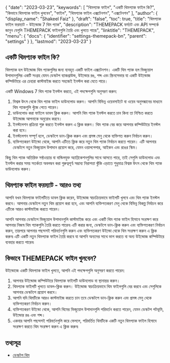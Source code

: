 {
  "date": "2023-03-23",
  "keywords": [
"থিমপ্যাক ফাইল",
"একটি থিমপ্যাক ফাইল কি?",
"কিভাবে থিমপ্যাক ফাইল খুলবেন",
"ফাইল",
"থিমপ্যাক ফাইল এক্সটেনশন",
"এক্সটেনশন"
],
  "author": {
    "display_name": "Shakeel Faiz"
},
  "draft": "false",
  "toc": true,
  "title": "থিমপ্যাক ফাইল ফরম্যাট - উইন্ডোজ 7 থিম প্যাক",
  "description": "THEMEPACK ফর্ম্যাট এবং API সম্পর্কে জানুন যেগুলি THEMEPACK ফাইলগুলি তৈরি এবং খুলতে পারে৷",
  "linktitle": "THEMEPACK",
  "menu": {
    "docs": {
      "identifier": "settings-themepack-bn",
      "parent": "settings"
}
},
  "lastmod": "2023-03-23"
}

## একটি থিমপ্যাক ফাইল কি?

থিমপ্যাক হল উইন্ডোজ থিম প্যাকগুলির জন্য ব্যবহৃত একটি ফাইল এক্সটেনশন। একটি থিম প্যাক হল ভিজ্যুয়াল উপাদানগুলির একটি সংগ্রহ যেমন ডেস্কটপ ব্যাকগ্রাউন্ড, উইন্ডোর রঙ, শব্দ এবং স্ক্রিনসেভার যা একটি উইন্ডোজ কম্পিউটারে এর চেহারা কাস্টমাইজ করতে সহজেই ইনস্টল করা যেতে পারে।

একটি Windows 7 থিম প্যাক ইনস্টল করতে, এই পদক্ষেপগুলি অনুসরণ করুন:

1. বিশ্বস্ত উৎস থেকে থিম প্যাক ফাইল ডাউনলোড করুন। আপনি বিভিন্ন ওয়েবসাইটে বা ওয়েব অনুসন্ধানের মাধ্যমে থিম প্যাকগুলি খুঁজে পেতে পারেন।
2. ডাউনলোড করা ফাইলে ডাবল ক্লিক করুন। আপনি থিম প্যাক ইনস্টল করতে চান কিনা তা নিশ্চিত করতে উইন্ডোজ আপনাকে অনুরোধ করবে।
3. ইনস্টলেশন প্রক্রিয়া শুরু করতে ইনস্টল করুন এ ক্লিক করুন। থিম প্যাক বের করে আপনার কম্পিউটারে ইনস্টল করা হবে।
4. ইনস্টলেশন সম্পূর্ণ হলে, ডেস্কটপে ডান-ক্লিক করুন এবং প্রসঙ্গ মেনু থেকে ব্যক্তিগত করুন নির্বাচন করুন।
5. ব্যক্তিগতকরণ উইন্ডো থেকে, আপনি এটিতে ক্লিক করে নতুন থিম প্যাক নির্বাচন করতে পারেন। এটি আপনার ডেস্কটপে নতুন ভিজ্যুয়াল উপাদান প্রয়োগ করে, যেমন ওয়ালপেপার, আইকন এবং রঙের স্কিম।

কিছু থিম প্যাক অতিরিক্ত সফ্টওয়্যার বা বান্ডিলযুক্ত অ্যাপ্লিকেশনগুলির সাথে আসতে পারে, তাই সেগুলি ডাউনলোড এবং ইনস্টল করার সময় সতর্কতা অবলম্বন করা গুরুত্বপূর্ণ৷ সম্ভাব্য নিরাপত্তা ঝুঁকি এড়াতে শুধুমাত্র বিশ্বস্ত উৎস থেকে থিম প্যাক ডাউনলোড করুন।

## থিমপ্যাক ফাইল ফরম্যাট - আরও তথ্য

আপনি যখন থিমপ্যাক ফাইলটিতে ডাবল ক্লিক করেন, উইন্ডোজ স্বয়ংক্রিয়ভাবে ফাইলটি খুলবে এবং থিম প্যাক ইনস্টল করবে। আপনার ডেস্কটপে নতুন থিম প্রয়োগ করা হবে, এবং আপনি ব্যক্তিগতকরণ মেনু থেকে বিভিন্ন বিকল্প নির্বাচন করে এটিকে আরও কাস্টমাইজ করতে পারেন।

আপনি আপনার ডেস্কটপে ভিজ্যুয়াল উপাদানগুলি কাস্টমাইজ করে এবং একটি থিম প্যাক ফাইল হিসাবে সংরক্ষণ করে আপনার নিজস্ব থিম প্যাকগুলি তৈরি করতে পারেন৷ এটি করার জন্য, ডেস্কটপে ডান-ক্লিক করুন এবং ব্যক্তিগতকরণ নির্বাচন করুন, তারপরে আপনার পছন্দসই পরিবর্তনগুলি করুন এবং ব্যক্তিগতকরণ উইন্ডো থেকে থিম সংরক্ষণ করুন এ ক্লিক করুন৷ এটি একটি নতুন থিমপ্যাক ফাইল তৈরি করবে যা আপনি অন্যদের সাথে ভাগ করতে বা অন্য উইন্ডোজ কম্পিউটারে ব্যবহার করতে পারেন৷

## কিভাবে THEMEPACK ফাইল খুলবেন?

উইন্ডোজে একটি থিমপ্যাক ফাইল খুলতে, আপনি এই পদক্ষেপগুলি অনুসরণ করতে পারেন:

1. আপনার উইন্ডোজ কম্পিউটারে থিমপ্যাক ফাইলটি ডাউনলোড বা স্থানান্তর করুন।
2. থিমপ্যাক ফাইলটি খুলতে ডাবল-ক্লিক করুন। উইন্ডোজ স্বয়ংক্রিয়ভাবে থিম ফাইলগুলি বের করবে এবং সেগুলিকে আপনার ডেস্কটপে প্রয়োগ করবে।
3. আপনি যদি থিমটিকে আরও কাস্টমাইজ করতে চান তবে ডেস্কটপে ডান-ক্লিক করুন এবং প্রসঙ্গ মেনু থেকে ব্যক্তিগতকরণ নির্বাচন করুন।
4. ব্যক্তিগতকরণ উইন্ডো থেকে, আপনি থিমের ভিজ্যুয়াল উপাদানগুলি পরিবর্তন করতে পারেন, যেমন ডেস্কটপ পটভূমি, উইন্ডোর রঙ এবং শব্দ।
5. একবার আপনি পছন্দসই পরিবর্তনগুলি করে ফেললে, পরিবর্তিত থিমটিকে একটি নতুন থিমপ্যাক ফাইল হিসাবে সংরক্ষণ করতে থিম সংরক্ষণ করুন এ ক্লিক করুন৷

## তথ্যসূত্র
* [ডেস্কটপ থিম](https://support.microsoft.com/en-us/windows/desktop-themes-94880287-6046-1d35-6d2f-35dee759701e)


